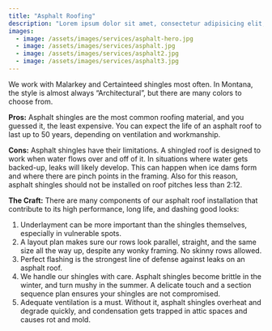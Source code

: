 ```yaml
---
title: "Asphalt Roofing"
description: "Lorem ipsum dolor sit amet, consectetur adipisicing elit, sed do eiusmod tempor incididunt ut labore et dolore magna aliqua. Ut enim ad minim veniam, quis nostrud exercitation ullamco laboris nisi ut aliquip ex ea commodo consequat. Duis aute irure dolor in reprehenderit in voluptate velit esse cillum dolore eu fugiat nulla pariatur. Excepteur sint occaecat cupidatat non proident, sunt in culpa qui officia deserunt mollit anim id est laborum."
images:
  - image: /assets/images/services/asphalt-hero.jpg
  - image: /assets/images/services/asphalt.jpg
  - image: /assets/images/services/asphalt2.jpg
  - image: /assets/images/services/asphalt3.jpg
---
```

<div class="content">
  <p>We work with Malarkey and Certainteed shingles most often.  In Montana, the style is almost always “Architectural”, but there are many colors to choose from.</p>

  <p><strong>Pros:</strong> Asphalt shingles are the most common roofing material, and you guessed it, the least expensive.  You can expect the life of an asphalt roof to last up to 50 years, depending on ventilation and workmanship.</p>

  <p><strong>Cons:</strong> Asphalt shingles have their limitations.  A shingled roof is designed to work when water flows over and off of it.  In situations where water gets backed-up, leaks will likely develop.  This can happen when ice dams form and where there are pinch points in the framing.  Also for this reason, asphalt shingles should not be installed on roof pitches less than 2:12.</p>

  <p><strong>The Craft:</strong> There are many components of our asphalt roof installation that contribute to its high performance, long life, and dashing good looks:</p>

  <ol>
  <li>Underlayment  can be more important than the shingles themselves, especially in vulnerable spots.</li>
  <li>A layout plan makes sure our rows look parallel, straight, and the same size all the way up, despite any wonky framing.  No skinny rows allowed.</li>
  <li>Perfect flashing is the strongest line of defense against leaks on an asphalt roof.</li>
  <li>We handle our shingles with care.  Asphalt shingles become brittle in the winter, and turn mushy in the summer.  A delicate touch and a section sequence plan ensures your shingles are not compromised.</li>
  <li>Adequate ventilation is a must.  Without it, asphalt shingles overheat and degrade quickly, and condensation gets trapped in attic spaces and causes rot and mold.</li>
  </ol>
</div>
